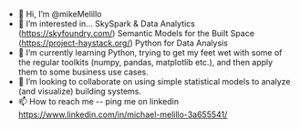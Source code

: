 - 👋 Hi, I’m @mikeMelillo
- 👀 I’m interested in...
      SkySpark & Data Analytics (https://skyfoundry.com/)
      Semantic Models for the Built Space (https://project-haystack.org/)
      Python for Data Analysis      
- 🌱 I’m currently learning Python, trying to get my feet wet with some of the regular toolkits (numpy, pandas, matplotlib etc.), and then apply them to some business use cases.
- 💞️ I’m looking to collaborate on using simple statistical models to analyze (and visualize) building systems.
- 📫 How to reach me -- ping me on linkedin https://www.linkedin.com/in/michael-melillo-3a655541/

<!---
mikeMelillo/mikeMelillo is a ✨ special ✨ repository because its `README.md` (this file) appears on your GitHub profile.
You can click the Preview link to take a look at your changes.
--->
